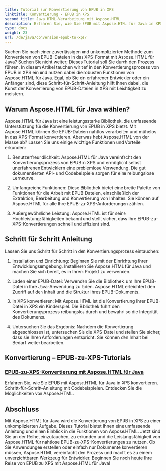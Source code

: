 ```yaml
---
title: Tutorial zur Konvertierung von EPUB in XPS
linktitle: Konvertierung - EPUB in XPS
second_title: Java HTML-Verarbeitung mit Aspose.HTML
description: Erfahren Sie, wie Sie EPUB mit Aspose.HTML für Java in XPS konvertieren. Erhalten Sie eine Schritt-für-Schritt-Anleitung und Codebeispiele und erkunden Sie in diesen Tutorials die Funktionen von Aspose.HTML.
type: docs
weight: 23
url: /de/java/conversion-epub-to-xps/
---
```


Suchen Sie nach einer zuverlässigen und unkomplizierten Methode zum Konvertieren von EPUB-Dateien in das XPS-Format mit Aspose.HTML für Java? Suchen Sie nicht weiter; Dieses Tutorial soll Sie durch den Prozess führen. In diesem Artikel tauchen wir tief in den Konvertierungsprozess von EPUB in XPS ein und nutzen dabei die robusten Funktionen von Aspose.HTML für Java. Egal, ob Sie ein erfahrener Entwickler oder ein Anfänger sind, diese Schritt-für-Schritt-Anleitung hilft Ihnen dabei, die Kunst der Konvertierung von EPUB-Dateien in XPS mit Leichtigkeit zu meistern.

## Warum Aspose.HTML für Java wählen?

Aspose.HTML für Java ist eine leistungsstarke Bibliothek, die umfassende Unterstützung für die Konvertierung von EPUB in XPS bietet. Mit Aspose.HTML können Sie EPUB-Dateien nahtlos verarbeiten und mühelos in das XPS-Format konvertieren. Aber was hebt Aspose.HTML von der Masse ab? Lassen Sie uns einige wichtige Funktionen und Vorteile erkunden:

1. Benutzerfreundlichkeit: Aspose.HTML für Java vereinfacht den Konvertierungsprozess von EPUB in XPS und ermöglicht selbst unerfahrenen Entwicklern eine problemlose Verwendung. Die gut dokumentierten API- und Codebeispiele sorgen für eine reibungslose Lernkurve.

2. Umfangreiche Funktionen: Diese Bibliothek bietet eine breite Palette von Funktionen für die Arbeit mit EPUB-Dateien, einschließlich der Extraktion, Bearbeitung und Konvertierung von Inhalten. Sie können auf Aspose.HTML für alle Ihre EPUB-zu-XPS-Anforderungen zählen.

3. Außergewöhnliche Leistung: Aspose.HTML ist für seine Hochleistungsfähigkeiten bekannt und stellt sicher, dass Ihre EPUB-zu-XPS-Konvertierungen schnell und effizient sind.

## Schritt für Schritt Anleitung

Lassen Sie uns Schritt für Schritt in den Konvertierungsprozess eintauchen:

1. Installation und Einrichtung: Beginnen Sie mit der Einrichtung Ihrer Entwicklungsumgebung. Installieren Sie Aspose.HTML für Java und machen Sie sich bereit, es in Ihrem Projekt zu verwenden.

2. Laden einer EPUB-Datei: Verwenden Sie die Bibliothek, um Ihre EPUB-Datei in Ihre Java-Anwendung zu laden. Aspose.HTML erleichtert den Zugriff auf den Inhalt und die Struktur Ihres EPUB-Dokuments.

3. In XPS konvertieren: Mit Aspose.HTML ist die Konvertierung Ihrer EPUB-Datei in XPS ein Kinderspiel. Die Bibliothek führt den Konvertierungsprozess reibungslos durch und bewahrt so die Integrität des Dokuments.

4. Untersuchen Sie das Ergebnis: Nachdem die Konvertierung abgeschlossen ist, untersuchen Sie die XPS-Datei und stellen Sie sicher, dass sie Ihren Anforderungen entspricht. Sie können den Inhalt bei Bedarf weiter bearbeiten.

## Konvertierung – EPUB-zu-XPS-Tutorials
### [EPUB-zu-XPS-Konvertierung mit Aspose.HTML für Java](./convert-epub-to-xps/)
Erfahren Sie, wie Sie EPUB mit Aspose.HTML für Java in XPS konvertieren. Schritt-für-Schritt-Anleitung mit Codebeispielen. Entdecken Sie die Möglichkeiten von Aspose.HTML.

## Abschluss

Mit Aspose.HTML für Java wird die Konvertierung von EPUB in XPS zu einer unkomplizierten Aufgabe. Dieses Tutorial bietet Ihnen eine umfassende Anleitung und einen Einblick in die Funktionen von Aspose.HTML. Jetzt sind Sie an der Reihe, einzutauchen, zu erkunden und die Leistungsfähigkeit von Aspose.HTML für nahtlose EPUB-zu-XPS-Konvertierungen zu nutzen. Ob Sie Anwendungen erstellen oder einfach nur Dokumente konvertieren müssen, Aspose.HTML vereinfacht den Prozess und macht es zu einem unverzichtbaren Werkzeug für Entwickler. Beginnen Sie noch heute Ihre Reise von EPUB zu XPS mit Aspose.HTML für Java!